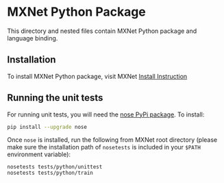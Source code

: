 <!--- Licensed to the Apache Software Foundation (ASF) under one -->
<!--- or more contributor license agreements.  See the NOTICE file -->
<!--- distributed with this work for additional information -->
<!--- regarding copyright ownership.  The ASF licenses this file -->
<!--- to you under the Apache License, Version 2.0 (the -->
<!--- "License"); you may not use this file except in compliance -->
<!--- with the License.  You may obtain a copy of the License at -->

<!---   http://www.apache.org/licenses/LICENSE-2.0 -->

<!--- Unless required by applicable law or agreed to in writing, -->
<!--- software distributed under the License is distributed on an -->
<!--- "AS IS" BASIS, WITHOUT WARRANTIES OR CONDITIONS OF ANY -->
<!--- KIND, either express or implied.  See the License for the -->
<!--- specific language governing permissions and limitations -->
<!--- under the License. -->

MXNet Python Package
====================
This directory and nested files contain MXNet Python package and language binding.

## Installation
To install MXNet Python package, visit MXNet [Install Instruction](https://mxnet.incubator.apache.org/get_started)


## Running the unit tests

For running unit tests, you will need the [nose PyPi package](https://pypi.python.org/pypi/nose). To install:
```bash
pip install --upgrade nose
```

Once ```nose``` is installed, run the following from MXNet root directory (please make sure the installation path of ```nosetests``` is included in your ```$PATH``` environment variable):
```
nosetests tests/python/unittest
nosetests tests/python/train

```
